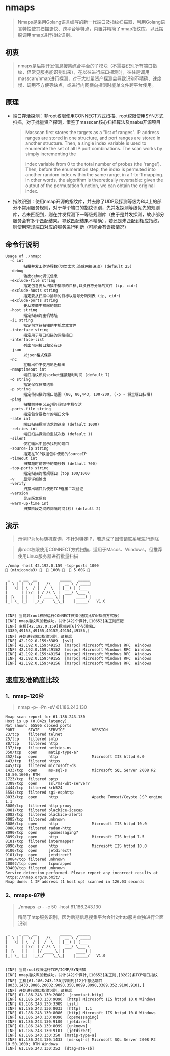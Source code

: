 # nmaps

> Nmaps是采用Golang语言编写的新一代端口及指纹扫描器，利用Golang语言特性使其扫描更快、跨平台等特点，内置并精简了nmap指纹库，以此摆脱调用nmap进行指纹识别。

## 初衷

> nmaps是后期开发信息搜集综合平台的子模块（不需要识别所有端口指纹，但常见服务能识别出来），在以往进行端口探测时，往往是调用masscan/nmap进行探测，对于大批量资产探测会导致识别不精确、速度慢、调用不方便等缺点，或进行内网横向探测时能单文件跨平台使用。

## 原理

- 端口存活探测：非root权限使用CONNECT方式扫描、root权限使用SYN方式扫描，对于批量资产探测，借鉴了masscan核心扫描算法及naabu开源项目

  > Masscan first stores the targets as a "list of ranges". IP address
  > ranges are stored in one structure, and port ranges are stored
  > in another structure.
  > Then, a single index variable is used to enumerate the set of all 
  > IP:port combinations. The scan works by simply incrementing the 
  >
  >  index variable from 0 to the total number of probes (the 'range').
  >  Then, before the enumeration step, the index is permuted into another
  >  random index within the same range, in a 1-to-1 mapping. In other
  >  words, the algorithm is theoretically reversable: given the output
  >  of the permutation function, we can obtain the original index.

- 指纹识别：使用nmap开源的指纹库，并去除了UDP及探测等级为8以上的部分不常用服务规则，对于单个端口的指纹识别，先并发探测等级优先的规则库，若未匹配到，则在并发探测下一等级规则库（由于是并发探测，故小部分服务会有多个匹配结果，导致匹配结果不精确），若还是未匹配到相应指纹，则使用常规端口对应的服务进行判断（可能会有误报情况）

## 命令行说明

```
Usage of ./nmap:
  -c int
        扫描并发工作协程数(切勿太大,造成网络波动) (default 25)
  -debug
        输出debug调试信息
  -exclude-file string
        指定包含要从扫描中排除的目标,以换行符分隔的文件 (ip, cidr)
  -exclude-hosts string
        指定要从扫描中排除的目标以逗号分隔列表 (ip, cidr)
  -exclude-ports string
        要从枚举中排除的端口
  -host string
        指定扫描的主机地址
  -iL string
        指定包含待扫描的主机文本文件
  -interface string
        指定用于端口扫描的网络接口
  -interface-list
        列出可用接口和公有IP
  -json
        以json格式保存
  -nC
        在输出中不使用彩色输出
  -nmaptimeout int
        端口指纹识别socket连接超时时间 (default 7)
  -o string
        指定保存扫描结果
  -p string
        指定待扫描的端口范围 (80, 80,443, 100-200, (-p - 将全端口扫描)
  -ping
        扫描前使用ping探针验证主机存活
  -ports-file string
        指定包含要枚举的端口文件
  -rate int
        端口扫描探测请求的速率 (default 1000)
  -retries int
        端口扫描探测的重试次数 (default 1)
  -silent
        仅在输出中显示找到的端口
  -source-ip string
        指定在TCP数据包中使用的SourceIP
  -timeout int
        扫描超时前等待的毫秒数 (default 700)
  -top-ports string
        指定扫描的常规端口 (top 100/1000
  -v    显示详细输出
  -verify
        扫描出端口后使用TCP连接二次验证
  -version
        显示版本信息
  -warm-up-time int
        扫描阶段之间的间隔时间(秒) (default 2)
```

## 演示

> 示例IP为fofa随机查询，不针对特定IP，若造成了困恼请联系我进行删除

> 非root权限使用CONNECT方式扫描，适用于Macos、Windows，但推荐使用Linux服务器进行批量扫描

```
./nmap -host 42.192.0.159 -top-ports 1000                                                                                                                                   (miniconda3)    100%    5.60G 

 _    _ __  __          _____   _____ 
|  \ | |  \/  |   /\   |  __ \ / ____|
|   \| | \  / |  /  \  | |__) | (___  
|      | |\/| | / /\ \ |  ___/ \___ \
| |\   | |  | |/ ____ \| |     ____) |
|_| \_ |_|  |_/_/    \_\_|    |_____/   V1.0


[INF] 当前非root权限运行CONNECT扫描(速度比SYN探测方式慢)
[INF] nmap指纹库加载成功，共计[42]个探针,[10652]条正则匹配
[INF] 主机[42.192.0.159]探测到[6]个存活端口 [3389,49153,49155,49152,49154,49156,]
[INF] 开始进行端口指纹识别，请稍后
[INF] 42.192.0.159:3389  [ssl]   
[INF] 42.192.0.159:49153  [msrpc] Microsoft Windows RPC  Windows
[INF] 42.192.0.159:49152  [msrpc] Microsoft Windows RPC  Windows
[INF] 42.192.0.159:49154  [msrpc] Microsoft Windows RPC  Windows
[INF] 42.192.0.159:49155  [msrpc] Microsoft Windows RPC  Windows
[INF] 42.192.0.159:49156  [msrpc] Microsoft Windows RPC  Windows
```



## 速度及准确度比较

### 1、nmap-126秒

> nmap -p- -Pn -sV 61.186.243.130

```
Nmap scan report for 61.186.243.130
Host is up (0.042s latency).
Not shown: 65506 closed ports
PORT      STATE    SERVICE            VERSION
23/tcp    filtered telnet
25/tcp    filtered smtp
80/tcp    filtered http
137/tcp   filtered netbios-ns
350/tcp   open     matip-type-a?
352/tcp   open     http               Microsoft IIS httpd 6.0
443/tcp   filtered https
445/tcp   filtered microsoft-ds
1433/tcp  open     ms-sql-s           Microsoft SQL Server 2008 R2 10.50.1600; RTM
1723/tcp  filtered pptp
3389/tcp  open     ssl/ms-wbt-server?
4444/tcp  filtered krb524
5554/tcp  filtered sgi-esphttp
8033/tcp  open     http               Apache Tomcat/Coyote JSP engine 1.1
8080/tcp  filtered http-proxy
8081/tcp  filtered blackice-icecap
8082/tcp  filtered blackice-alerts
8085/tcp  filtered unknown
8086/tcp  open     http               Microsoft IIS httpd 10.0
8088/tcp  filtered radan-http
8090/tcp  open     opsmessaging?
8099/tcp  open     http               Microsoft IIS httpd 7.5
8181/tcp  filtered intermapper
9090/tcp  open     http               Microsoft IIS httpd 10.0
9100/tcp  open     jetdirect?
9101/tcp  open     jetdirect?
10084/tcp filtered unknown
20002/tcp open     tcpwrapped
33400/tcp filtered unknown
Service detection performed. Please report any incorrect results at https://nmap.org/submit/ .
Nmap done: 1 IP address (1 host up) scanned in 126.03 seconds
```

### 2、nmaps-87秒

> ./nmaps -p - -c 50 -host 61.186.243.130
>
> 精简了http服务识别，因为后期信息搜集平台会针对http服务单独进行全面识别

```
 _    _ __  __          _____   _____ 
|  \ | |  \/  |   /\   |  __ \ / ____|
|   \| | \  / |  /  \  | |__) | (___  
|      | |\/| | / /\ \ |  ___/ \___ \
| |\   | |  | |/ ____ \| |     ____) |
|_| \_ |_|  |_/_/    \_\_|    |_____/   V1.0


[INF] 当前root权限运行TCP/ICMP/SYN扫描
[INF] nmap指纹库加载成功，共计[42]个探针,[10652]条正则,[8282]条TCP端口指纹
[INF] 主机[61.186.243.130]探测到[12]个存活端口 [8033,1433,8086,20002,9090,350,8099,8090,3389,352,9100,9101,]
[INF] 开始进行端口指纹识别，请稍后
[INF] 61.186.243.130:20002  [commtact-http]   
[INF] 61.186.243.130:9090  [http] Microsoft IIS httpd 10.0 Windows
[INF] 61.186.243.130:3389  [ssl]   
[INF] 61.186.243.130:8033  [http]  1.1 
[INF] 61.186.243.130:8086  [http] Microsoft IIS httpd 10.0 Windows
[INF] 61.186.243.130:8090  [opsmessaging]   
[INF] 61.186.243.130:9100  [jetdirect]   
[INF] 61.186.243.130:8099  [unknown]   
[INF] 61.186.243.130:9101  [jetdirect]   
[INF] 61.186.243.130:350  [matip-type-a]   
[INF] 61.186.243.130:1433  [ms-sql-s] Microsoft SQL Server 2008 R2 10.50.1600; RTM Windows
[INF] 61.186.243.130:352  [dtag-ste-sb]
```

